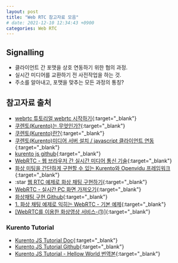 ```yaml
---
layout: post
title: "Web RTC 참고자료 모음"
# date: 2021-12-10 12:34:43 +0900
categories: Web RTC
---
```


## Signalling

- 클라이언트 간 포맷을 상호 연동하기 위한 협의 과정.
- 실시간 미디어를 교환하기 전 사전작업을 하는 것.
- 주소를 알아내고, 포맷을 맞추는 모든 과정의 통칭?

## 참고자료 출처

<!-- - [초보개발자 WebRTC 시그널링서버 만들기](]https://medium.com/monday-9-pm/%EC%B4%88%EB%B3%B4%EA%B0%9C%EB%B0%9C%EC%9E%90-webrtc-%EC%8B%9C%EA%B7%B8%EB%84%90%EB%A7%81%EC%84%9C%EB%B2%84-%EB%A7%8C%EB%93%A4%EA%B8%B0-caf8cf9adc9a){:target="\_blank"} -->

- [webrtc 튜토리얼 webrtc 시작하기](https://learntutorials.net/ko/webrtc/topic/4623/webrtc-%EC%8B%9C%EC%9E%91%ED%95%98%EA%B8%B0){:target="\_blank"}
- [쿠렌토(Kurento)는 무엇인가?](https://gh402.tistory.com/43){:target="\_blank"}
- [쿠렌토(Kurento)란?](https://scshim.tistory.com/3?category=836035){:target="\_blank"}
- [쿠렌토(Kurento)미디어 서버 설치 / javascript 클라이언트 연동](https://scshim.tistory.com/6){:target="\_blank"}
- [kurento js github](https://github.com/Kurento/kurento-client-js){:target="\_blank"}
- [WebRTC - 웹 브라우저 간 실시간 미디어 통신 기술](https://2jinishappy.tistory.com/248?category=948597){:target="\_blank"}
- [화상 미팅을 간단하게 구현할 수 있는 Kurento와 Openvidu 프레임워크](https://2jinishappy.tistory.com/335){:target="\_blank"}
- :star [웹 RTC 예제로 화상 채팅 구현하기](https://dksshddl.tistory.com/entry/webRTC-%EC%9B%B9RTC-%EC%98%88%EC%A0%9C%EB%A1%9C-%ED%99%94%EC%83%81-%EC%B1%84%ED%8C%85-%EA%B5%AC%ED%98%84%ED%95%98%EA%B8%B0){:target="\_blank"}
- [WebRTC - 실시간 PC 화면 가져오기](https://ui.toast.com/weekly-pick/ko_20160812){:target="\_blank"}
- [화상채팅 구현 Github](https://github.com/gonnabea/ON){:target="\_blank"}
- [1. 화상 채팅 예제로 익히는 WebRTC - 기본 예제](https://forest71.tistory.com/211){:target="\_blank"}
- [[WebRTC를 이용한 화상영상 서비스-(1)]](https://winkite1226.tistory.com/123){:target="\_blank"}

### Kurento Tutorial

- [Kurento JS Tutorial Doc](https://doc-kurento.readthedocs.io/en/latest/tutorials/js/tutorial-helloworld.html){:target="\_blank"}
- [Kurento JS Tutorial Github](https://github.com/Kurento/kurento-tutorial-js){:target="\_blank"}
- [Kurento JS Tutorial - Hellow World 번역본](https://choppadontbiteme.tistory.com/74){:target="\_blank"}
